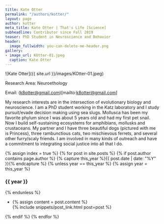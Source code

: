 ```yaml
---
title: Kate Otter
permalink: "/authors/kotter/"
layout: page
author: kotter
meta_title: Kate Otter | That's Life [Science]
subheadline: Contributor since Fall 2019
teaser: PhD Student in Neuroscience and Behavior
header:
  image_fullwidth: you-can-delete-me-header.png
gallery:
- image_url: KOtter-01.jpeg
  caption: Kate Otter
---
```


![Kate Otter]({{ site.url }}/images/KOtter-01.jpeg)

Research Area: Neuroethology

Email: (k8otter@gmail.com)[mailto:k8otter@gmail.com]

My research interests are in the intersection of evolutionary biology and neuroscience. I am a PhD student working in the Katz laboratory and I study pursuit/evade decision making using sea slugs. Mollusca has been my favorite phylum since I was about 5 years old and had my first pet snail. Now I build self-sustaining ecosystems for amphibians, mollusks and crustaceans. My partner and I have three beautiful dogs (pictured with me is Princess), three rambunctious cats, two mischievous ferrets, and several other furry/scaly friends. I am involved in many kinds of outreach and have a commitment to integrating social justice into all that I do. 

{% assign index = true %}
{% for post in site.posts %}
{% if post.author contains page.author %}
{% capture this_year %}{{ post.date | date: "%Y" }}{% endcapture %}
{% unless year == this_year %}
{% assign year = this_year %}
<h3>{{ year }}</h3>
{% endunless %}
<ul style="list-style-type:disc">
 <li> 
 {% assign content = post.content %} 
 <article>
 {% include snippets/post_link.html post=post %}
 </article>
 </li>
</ul>
{% endif %}
{% endfor %}
